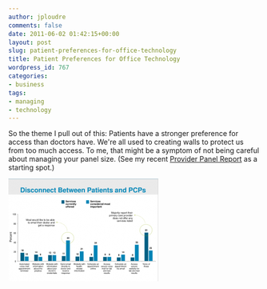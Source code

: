 ```yaml
---
author: jploudre
comments: false
date: 2011-06-02 01:42:15+00:00
layout: post
slug: patient-preferences-for-office-technology
title: Patient Preferences for Office Technology
wordpress_id: 767
categories:
- business
tags:
- managing
- technology
---
```


So the theme I pull out of this: Patients have a stronger preference for access than doctors have. We're all used to creating walls to protect us from too much access. To me, that might be  a symptom of not being careful about managing your panel size. (See my recent [Provider Panel Report](http://unchart.com/2011/provider-panel-report/) as a starting spot.)

[![](/files/2011/06/patient-office-tech-preferences-300x205.png)](/files/2011/06/patient-office-tech-preferences.png)
